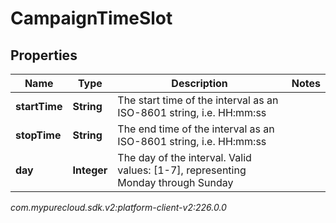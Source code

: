 # CampaignTimeSlot


## Properties

| Name | Type | Description | Notes |
| ------------ | ------------- | ------------- | ------------- |
| **startTime** | **String** | The start time of the interval as an ISO-8601 string, i.e. HH:mm:ss |  |
| **stopTime** | **String** | The end time of the interval as an ISO-8601 string, i.e. HH:mm:ss |  |
| **day** | **Integer** | The day of the interval. Valid values: [1-7], representing Monday through Sunday |  |




_com.mypurecloud.sdk.v2:platform-client-v2:226.0.0_
